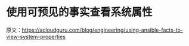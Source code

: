 # 使用可预见的事实查看系统属性

原文：<https://acloudguru.com/blog/engineering/using-ansible-facts-to-view-system-properties>